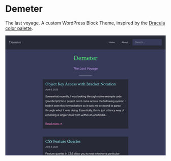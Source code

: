 # Demeter

The last voyage. A custom WordPress Block Theme, inspired by the [Dracula color palette](https://draculatheme.com/).

![Theme Screenshot](screenshot.png)